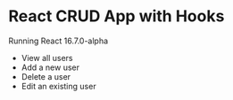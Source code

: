 # React CRUD App with Hooks

Running React 16.7.0-alpha

- View all users
- Add a new user
- Delete a user
- Edit an existing user